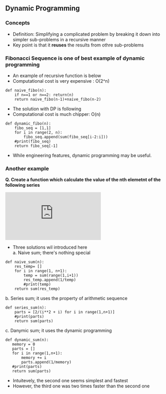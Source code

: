 

## Dynamic Programming
### Concepts
* Definition: Simplifying a complicated problem by breaking it down into simpler sub-problems in a recursive manner
* Key point is that it **reuses** the results from othre sub-problems

### Fibonacci Sequence is one of best example of dynamic programming
* An example of recursive function is below
* Computational cost is very expensive : O(2^n)
```
def naive_fibo(n):
    if n==1 or n==2: return(n)
    return naive_fibo(n-1)+naive_fibo(n-2)
```
* The solution with DP is following
* Computational cost is much chipper: O(n)
```
def dynamic_fibo(n):
    fibo_seq = [1,1]
    for i in range(2, n):
        fibo_seq.append(sum(fibo_seq[i-2:i]))
    #print(fibo_seq)
    return fibo_seq[-1]
```
* While engineering features, dynamic programming may be useful. 

### Another example
**Q. Create a function which calculate the value of the nth elemetnt of the following series**

![equation](https://latex.codecogs.com/gif.latex?%5Csum_%7Bi%7D%5E%7Bn%7D%5Cfrac%7B1%7D%7B%5Csum_%7Bj%7D%5E%7Bi%7Dj%7D)  

* Three solutions wil introduced here  
  a. Naive sum; there's nothing special
```
def naive_sum(n):
    res_temp= []
    for i in range(1, n+1):
        temp = sum(range(1,i+1))
        res_temp.append(1/temp)
        #print(temp)
    return sum(res_temp)
```  
  b. Series sum; it uses the property of arithmetic sequence
```
def series_sum(n):
    parts = [2/(i**2 + i) for i in range(1,n+1)]
    #print(parts)
    return sum(parts)
```  
  c. Danymic sum; it uses the dynamic programming 
 ```
 def dynamic_sum(n):
    memory = 0
    parts = []
    for i in range(1,n+1):
        memory += i
        parts.append(1/memory)
    #print(parts)
    return sum(parts)
```  
* Intuitevely, the second one seems simplest and fastest 
* However, the third one was two times faster than the second one

